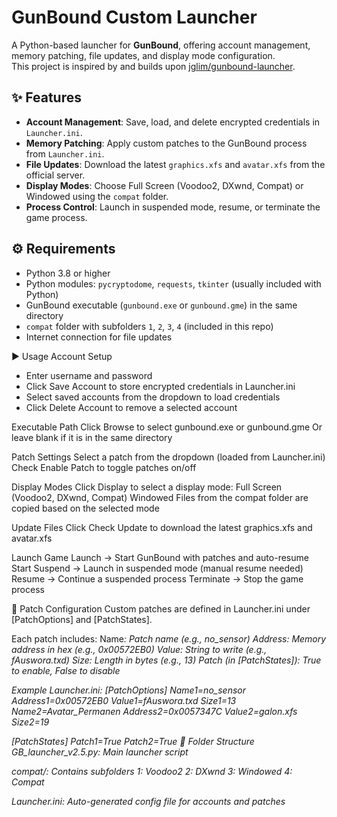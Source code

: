 # GunBound Custom Launcher

A Python-based launcher for **GunBound**, offering account management, memory patching, file updates, and display mode configuration.  
This project is inspired by and builds upon [jglim/gunbound-launcher](https://github.com/jglim/gunbound-launcher).

## ✨ Features
- **Account Management**: Save, load, and delete encrypted credentials in `Launcher.ini`.
- **Memory Patching**: Apply custom patches to the GunBound process from `Launcher.ini`.
- **File Updates**: Download the latest `graphics.xfs` and `avatar.xfs` from the official server.
- **Display Modes**: Choose Full Screen (Voodoo2, DXwnd, Compat) or Windowed using the `compat` folder.
- **Process Control**: Launch in suspended mode, resume, or terminate the game process.

## ⚙️ Requirements
- Python 3.8 or higher  
- Python modules: `pycryptodome`, `requests`, `tkinter` (usually included with Python)  
- GunBound executable (`gunbound.exe` or `gunbound.gme`) in the same directory  
- `compat` folder with subfolders `1`, `2`, `3`, `4` (included in this repo)  
- Internet connection for file updates  

▶️ Usage
Account Setup
- Enter username and password
- Click Save Account to store encrypted credentials in Launcher.ini
- Select saved accounts from the dropdown to load credentials
- Click Delete Account to remove a selected account

Executable Path
Click Browse to select gunbound.exe or gunbound.gme
Or leave blank if it is in the same directory

Patch Settings
Select a patch from the dropdown (loaded from Launcher.ini)
Check Enable Patch to toggle patches on/off

Display Modes
Click Display to select a display mode:
Full Screen (Voodoo2, DXwnd, Compat)
Windowed
Files from the compat folder are copied based on the selected mode

Update Files
Click Check Update to download the latest graphics.xfs and avatar.xfs

Launch Game
Launch → Start GunBound with patches and auto-resume
Start Suspend → Launch in suspended mode (manual resume needed)
Resume → Continue a suspended process
Terminate → Stop the game process

🧩 Patch Configuration
Custom patches are defined in Launcher.ini under [PatchOptions] and [PatchStates].

Each patch includes:
Name<i>: Patch name (e.g., no_sensor)
Address<i>: Memory address in hex (e.g., 0x00572EB0)
Value<i>: String to write (e.g., fAuswora.txd)
Size<i>: Length in bytes (e.g., 13)
Patch<i> (in [PatchStates]): True to enable, False to disable

Example Launcher.ini:
[PatchOptions]
Name1=no_sensor
Address1=0x00572EB0
Value1=fAuswora.txd
Size1=13
Name2=Avatar_Permanen
Address2=0x0057347C
Value2=galon.xfs
Size2=19

[PatchStates]
Patch1=True
Patch2=True
📂 Folder Structure
GB_launcher_v2.5.py: Main launcher script

compat/: Contains subfolders
1: Voodoo2
2: DXwnd
3: Windowed
4: Compat

Launcher.ini: Auto-generated config file for accounts and patches
